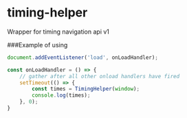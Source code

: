 # timing-helper
Wrapper for timing navigation api v1

###Example of using
```js
document.addEventListener('load', onLoadHandler);

const onLoadHandler = () => {
    // gather after all other onload handlers have fired
    setTimeout(() => {
        const times = TimingHelper(window);
        console.log(times);
    }, 0);
}
```
